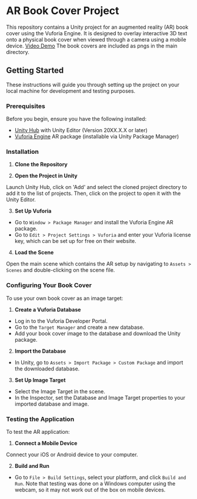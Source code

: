 # AR Book Cover Project

This repository contains a Unity project for an augmented reality (AR) book cover using the Vuforia Engine. It is designed to overlay interactive 3D text onto a physical book cover when viewed through a camera using a mobile device.
[Video Demo](https://www.loom.com/share/4654d503ae5742f1a389bf6d7fc3649b?sid=852bcd8a-debd-469d-b3cb-c07f1861af67)
The book covers are included as pngs in the main directory.

## Getting Started

These instructions will guide you through setting up the project on your local machine for development and testing purposes.

### Prerequisites

Before you begin, ensure you have the following installed:
- [Unity Hub](https://unity.com/download) with Unity Editor (Version 20XX.X.X or later)
- [Vuforia Engine](https://developer.vuforia.com/) AR package (installable via Unity Package Manager)

### Installation

1. **Clone the Repository**


2. **Open the Project in Unity**

Launch Unity Hub, click on 'Add' and select the cloned project directory to add it to the list of projects. Then, click on the project to open it with the Unity Editor.

3. **Set Up Vuforia**

- Go to `Window > Package Manager` and install the Vuforia Engine AR package.
- Go to `Edit > Project Settings > Vuforia` and enter your Vuforia license key, which can be set up for free on their website.

4. **Load the Scene**

Open the main scene which contains the AR setup by navigating to `Assets > Scenes` and double-clicking on the scene file.

### Configuring Your Book Cover

To use your own book cover as an image target:

1. **Create a Vuforia Database**

- Log in to the Vuforia Developer Portal.
- Go to the `Target Manager` and create a new database.
- Add your book cover image to the database and download the Unity package.

2. **Import the Database**

- In Unity, go to `Assets > Import Package > Custom Package` and import the downloaded database.

3. **Set Up Image Target**

- Select the Image Target in the scene.
- In the Inspector, set the Database and Image Target properties to your imported database and image.

### Testing the Application

To test the AR application:

1. **Connect a Mobile Device**

Connect your iOS or Android device to your computer.

2. **Build and Run**

- Go to `File > Build Settings`, select your platform, and click `Build and Run`. Note that testing was done on a Windows computer using the webcam, so it may not work out of the box on mobile devices.

